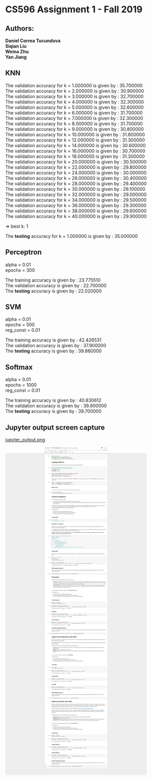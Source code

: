 # CS596 Assignment 1 - Fall 2019

## Authors:

**Daniel Correa Tucunduva**    
**Siqian Liu**  
**Weina Zhu**  
**Yan Jiang**  

 
## KNN

The validation accuracy for k = 1.000000 is given by : 35.700000  
The validation accuracy for k = 2.000000 is given by : 30.900000  
The validation accuracy for k = 3.000000 is given by : 32.700000  
The validation accuracy for k = 4.000000 is given by : 32.300000  
The validation accuracy for k = 5.000000 is given by : 32.600000  
The validation accuracy for k = 6.000000 is given by : 31.700000  
The validation accuracy for k = 7.000000 is given by : 32.300000  
The validation accuracy for k = 8.000000 is given by : 31.700000  
The validation accuracy for k = 9.000000 is given by : 30.800000  
The validation accuracy for k = 10.000000 is given by : 31.600000  
The validation accuracy for k = 12.000000 is given by : 31.300000  
The validation accuracy for k = 14.000000 is given by : 30.600000  
The validation accuracy for k = 16.000000 is given by : 30.700000  
The validation accuracy for k = 18.000000 is given by : 31.300000  
The validation accuracy for k = 20.000000 is given by : 30.500000  
The validation accuracy for k = 22.000000 is given by : 29.800000  
The validation accuracy for k = 24.000000 is given by : 30.000000  
The validation accuracy for k = 26.000000 is given by : 30.400000  
The validation accuracy for k = 28.000000 is given by : 29.400000  
The validation accuracy for k = 30.000000 is given by : 29.100000  
The validation accuracy for k = 32.000000 is given by : 29.000000  
The validation accuracy for k = 34.000000 is given by : 29.500000  
The validation accuracy for k = 36.000000 is given by : 29.300000  
The validation accuracy for k = 38.000000 is given by : 29.600000  
The validation accuracy for k = 40.000000 is given by : 29.900000  
  
  => best k: 1  
  
The **testing** accuracy for k = 1.000000 is given by : 35.000000  

## Perceptron

alpha = 0.01  
epochs = 300  

The training accuracy is given by : 23.775510  
The validation accuracy is given by : 22.700000  
The **testing** accuracy is given by : 22.020000  

## SVM

alpha = 0.01  
epochs = 500  
reg_const = 0.01  

The training accuracy is given by : 42.426531  
The validation accuracy is given by : 37.900000  
The **testing** accuracy is given by : 39.860000  

## Softmax

alpha = 0.01  
epochs = 1000  
reg_const = 0.01  

The training accuracy is given by : 40.830612  
The validation accuracy is given by : 39.900000  
The **testing** accuracy is given by : 39.700000  


## Jupyter output screen capture

<a href="https://github.com/danieltucunduva/cs596_assignment1/blob/master/jupyter_output.png">jupyter_output.png</a>  
  
  
<img src="https://github.com/danieltucunduva/cs596_assignment1/blob/master/jupyter_output.png" alt="jupyter output"/>